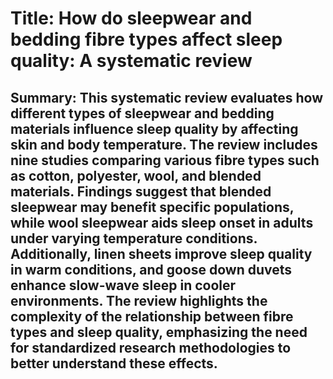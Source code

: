 # Title: How do sleepwear and bedding fibre types affect sleep quality: A systematic review

## Summary: This systematic review evaluates how different types of sleepwear and bedding materials influence sleep quality by affecting skin and body temperature. The review includes nine studies comparing various fibre types such as cotton, polyester, wool, and blended materials. Findings suggest that blended sleepwear may benefit specific populations, while wool sleepwear aids sleep onset in adults under varying temperature conditions. Additionally, linen sheets improve sleep quality in warm conditions, and goose down duvets enhance slow-wave sleep in cooler environments. The review highlights the complexity of the relationship between fibre types and sleep quality, emphasizing the need for standardized research methodologies to better understand these effects.